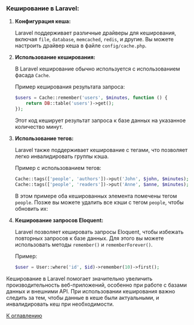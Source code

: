### Кеширование в Laravel:

1. **Конфигурация кеша:**

   Laravel поддерживает различные драйверы для кеширования, включая `file`, `database`, `memcached`, `redis`, и другие.
   Вы можете настроить драйвер кеша в файле `config/cache.php`.

2. **Использование кеширования:**

   В Laravel кеширование обычно используется с использованием фасада `Cache`.

   Пример кеширования результата запроса:

   ```php
   $users = Cache::remember('users', $minutes, function () {
       return DB::table('users')->get();
   });
   ```
   Этот код кеширует результат запроса к базе данных на указанное количество минут.
3. **Использование тегов:**

   Laravel также поддерживает кеширование с тегами, что позволяет легко инвалидировать группы кэша.

   Пример с использованием тегов:

   ```php
   Cache::tags(['people', 'authors'])->put('John', $john, $minutes);
   Cache::tags(['people', 'readers'])->put('Anne', $anne, $minutes);
   ```
   В этом примере оба кешированных элемента помечены тегом `people`. Позже вы можете удалить все кэши с тегом `people`,
   чтобы обновить их:
4. **Кеширование запросов Eloquent:**

   Laravel позволяет кешировать запросы Eloquent, чтобы избежать повторных запросов к базе данных. Для этого вы можете
   использовать методы `remember()` и `rememberForever()`.

   Пример:
   ```php
   $user = User::where('id', $id)->remember(10)->first(); 
   ```

Кеширование в Laravel помогает значительно увеличить производительность веб-приложений, особенно при работе с базами
данных и внешними API. При использовании кеширования важно следить за тем, чтобы данные в кеше были актуальными, и
инвалидировать кеш при необходимости.

[К оглавлению](../readme.md)